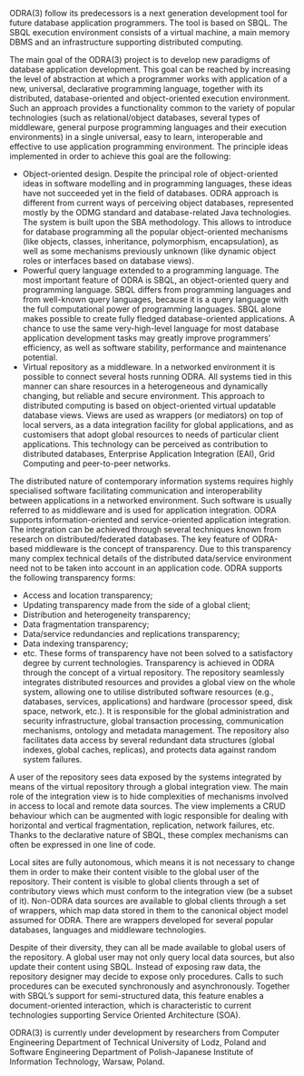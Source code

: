 ODRA(3) follow its predecessors is a next generation development tool for future database application programmers. The tool is based on SBQL. The SBQL execution environment consists of a virtual machine, a main memory DBMS and an infrastructure supporting distributed computing.

The main goal of the ODRA(3) project is to develop new paradigms of database application development. This goal can be reached by increasing the level of abstraction at which a programmer works with application of a new, universal, declarative programming language, together with its distributed, database-oriented and object-oriented execution environment. Such an approach provides a functionality common to the variety of popular technologies (such as relational/object databases, several types of middleware, general purpose programming languages and their execution environments) in a single universal, easy to learn, interoperable and effective to use application programming environment. The principle ideas implemented in order to achieve this goal are the following:
  * Object-oriented design. Despite the principal role of object-oriented ideas in software modelling and in programming languages, these ideas have not succeeded yet in the field of databases. ODRA approach is different from current ways of perceiving object databases, represented mostly by the ODMG standard and database-related Java technologies. The system is built upon the SBA methodology. This allows to introduce for database programming all the popular object-oriented mechanisms (like objects, classes, inheritance, polymorphism, encapsulation), as well as some mechanisms previously unknown (like dynamic object roles or interfaces based on database views).
  * Powerful query language extended to a programming language. The most important feature of ODRA is SBQL, an object-oriented query and programming language. SBQL differs from programming languages and from well-known query languages, because it is a query language with the full computational power of programming languages. SBQL alone makes possible to create fully fledged database-oriented applications. A chance to use the same very-high-level language for most database application development tasks may greatly improve programmers’ efficiency, as well as software stability, performance and maintenance potential.
  * Virtual repository as a middleware. In a networked environment it is possible to connect several hosts running ODRA. All systems tied in this manner can share resources in a heterogeneous and dynamically changing, but reliable and secure environment. This approach to distributed computing is based on object-oriented virtual updatable database views. Views are used as wrappers (or mediators) on top of local servers, as a data integration facility for global applications, and as customisers that adopt global resources to needs of particular client applications. This technology can be perceived as contribution to distributed databases, Enterprise Application Integration (EAI), Grid Computing and peer-to-peer networks.

The distributed nature of contemporary information systems requires highly specialised software facilitating communication and interoperability between applications in a networked environment. Such software is usually referred to as middleware and is used for application integration. ODRA supports information-oriented and service-oriented application integration. The integration can be achieved through several techniques known from research on distributed/federated databases. The key feature of ODRA-based middleware is the concept of transparency. Due to this transparency many complex technical details of the distributed data/service environment need not to be taken into account in an application code. ODRA supports the following transparency forms:
  * Access and location transparency;
  * Updating transparency made from the side of a global client;
  * Distribution and heterogeneity transparency;
  * Data fragmentation transparency;
  * Data/service redundancies and replications transparency;
  * Data indexing transparency;
  * etc.
These forms of transparency have not been solved to a satisfactory degree by current technologies. Transparency is achieved in ODRA through the concept of
a virtual repository. The repository seamlessly integrates distributed resources and provides a global view on the whole system, allowing one to utilise
distributed software resources (e.g., databases, services, applications) and hardware (processor speed, disk space, network, etc.). It is responsible for the global
administration and security infrastructure, global transaction processing, communication mechanisms, ontology and metadata management. The repository also
facilitates data access by several redundant data structures (global indexes, global caches, replicas), and protects data against random system failures.

A user of the repository sees data exposed by the systems integrated by means of the virtual repository through a global integration view. The main role of the integration view is to hide complexities of mechanisms involved in access to local and remote data sources. The view implements a CRUD behaviour which can be augmented with logic responsible for dealing with horizontal and vertical fragmentation, replication, network failures, etc. Thanks to the declarative nature of SBQL, these complex mechanisms can often be expressed in one line of code.

Local sites are fully autonomous, which means it is not necessary to change them in order to make their content visible to the global user of the repository. Their content is visible to global clients through a set of contributory views which must conform to the integration view (be a subset of it). Non-ODRA data sources are available to global clients through a set of wrappers, which map data stored in them to the canonical object model assumed for ODRA. There are wrappers developed for several popular databases, languages and middleware technologies.

Despite of their diversity, they can all be made available to global users of the repository. A global user may not only query local data sources, but also update their content using SBQL. Instead of exposing raw data, the repository designer may decide to expose only procedures. Calls to such procedures can be executed synchronously and asynchronously. Together with SBQL’s support for semi-structured data, this feature enables a document-oriented interaction, which is characteristic to current technologies supporting Service Oriented Architecture (SOA).

ODRA(3) is currently under development by researchers from Computer Engineering Department of Technical University of Lodz, Poland and Software Engineering Department of Polish-Japanese Institute of Information Technology, Warsaw, Poland.